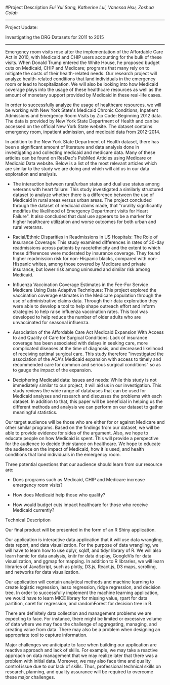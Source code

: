 
#Project Description
*Eui Yul Song, Katherine Lui, Vanessa Hsu, Zoshua Colah*
______________________________________________________________________

Project Update: 

Investigating the DRG Datasets for 2011 to 2015

______________________________________________________________________

Emergency room visits rose after the implementation of the Affordable Care Act in 2010, with Medicaid and CHIP users accounting for the bulk of these visits. When Donald Trump entered the White House, he proposed budget cuts on Medicaid, CHIP and Medicare; programs that many rely on to mitigate the costs of their health-related needs. Our research project will analyze health-related conditions that land individuals in the emergency room or lead to hospitalization. We will also be looking into how Medicaid coverage plays into the usage of these healthcare resources as well as the amount of monetary support provided by Medicaid in these real-life cases.

In order to successfully analyze the usage of healthcare resources, we will be working with New York State's Medicaid Chronic Conditions, Inpatient Admissions and Emergency Room Visits by Zip Code: Beginning 2012 data. The data is provided by New York State Department of Health and can be accessed on the official New York State website. The dataset contains emergency room, inpatient admission, and medicaid data from 2012-2014.

In addition to the New York State Department of Health dataset, there has been a significant amount of literature and data analysis done in investigating and collecting medicaid and medicare data. Many of these articles can be found on ResDac's PubMed Articles using Medicare or Medicaid Data website. Below is a list of the most relevant articles which are similar to the study we are doing and which will aid us in our data exploration and analysis.

* The interaction between rural/urban status and dual use status among veterans with heart failure: This study investigated a similarly structured dataset to analyze whether there is a difference between the use of Medicaid in rural areas versus urban areas. The project concluded through the dataset of medicaid claims made, that "rurality significantly modifies the likelihood of Emergency Department visits for Heart Failure".  It also concluded that dual use appears to be a marker for higher healthcare utilization and worse outcomes for both urban and rural veterans.

* Racial/Ethnic Disparities in Readmissions in US Hospitals: The Role of Insurance Coverage: This study examined differences in rates of 30-day readmissions across patients by race/ethnicity and the extent to which these differences were moderated by insurance coverage. They found higher readmission risk for non-Hispanic blacks, compared with non-Hispanic whites, among those covered by Medicare and private insurance, but lower risk among uninsured and similar risk among Medicaid.

* Influenza Vaccination Coverage Estimates in the Fee-For Service Medicare Using Data Adaptive Techniques: This project explored the vaccination coverage estimates in the Medicare population through the use of administrative claims data.  Through their data exploration they were able to develop a tool to help shape outreach effort and inform strategies to help raise influenza vaccination rates. This tool was developed to help reduce the number of older adults who are unvaccinated for seasonal influenza.

* Association of the Affordable Care Act Medicaid Expansion With Access to and Quality of Care for Surgical Conditions: Lack of insurance coverage has been associated with delays in seeking care, more complicated diseases at the time of diagnosis, and decreased likelihood of receiving optimal surgical care. This study therefore "investigated the association of the ACA's Medicaid expansion with access to timely and recommended care for common and serious surgical conditions" so as to gauge the impact of the expansion.

* Deciphering Medicaid data: Issues and needs: While this study is not immediately similar to our project, it will aid us in our investigation. This study reviews the wide range of databases that can be used for Medicaid analyses and research and discusses the problems with each dataset. In addition to that, this paper will be beneficial in helping us the different methods and analysis we can perform on our dataset to gather meaningful statistics.

Our target audience will be those who are either for or against Medicare and other similar programs. Based on the findings from our dataset, we will be able to provide evidence for sides of the argument. Also, we hope to educate people on how Medicaid is spent. This will provide a perspective for the audience to decide their stance on healthcare. We hope to educate the audience on the impact of Medicaid, how it is used, and health conditions that land individuals in the emergency room.

Three potential questions that our audience should learn from our resource are:

* Does programs such as Medicaid, CHIP and Medicare increase emergency room visits?

* How does Medicaid help those who qualify?

* How would budget cuts impact healthcare for those who receive Medicaid currently?


Technical Description

Our final product will be presented in the form of an R Shiny application.

Our application is interactive data application that it will use data wrangling, data report, and data visualization. For the purpose of data wrangling, we will have to learn how to use dplyr, sqldf, and tidyr library of R. We will also learn hsmic for data analysis, knitr for data display, GoogleVis for data visualization, and ggmap for mapping. In addition to R libraries, we will learn libraries of JavaScript, such as plotly, D3.js, React.js, D3 maps, scrolling, and networks for data visualization.

Our application will contain analytical methods and machine learning to create logistic regression, lasso regression, ridge regression, and decision tree. In order to successfully implement the machine learning application, we would have to learn MICE library for missing value, rpart for data partition, caret for regression, and randomForest for decision tree in R.

There are definitely data collection and management problems we are expecting to face. For instance, there might be limited or excessive volume of data where we may face the challenge of aggregating, managing, and creating value from data. There may also be a problem when designing an appropriate tool to capture information.

Major challenges we anticipate to face when building our application are reactive approach and lack of skills. For example, we may take a reactive approach on data management that we may realize later that there was a problem with initial data. Moreover, we may also face time and quality control issue due to our lack of skills. Thus, professional technical skills on research, planning, and quality assurance will be required to overcome these major challenges.
